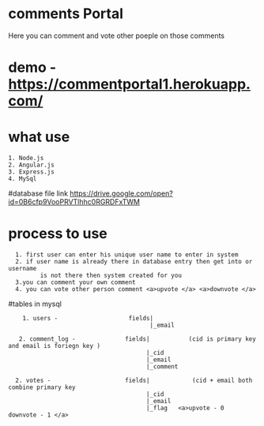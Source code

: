 # comments Portal
Here you can comment and vote other poeple on those comments
# demo - <a>https://commentportal1.herokuapp.com/</a>

# what use
    1. Node.js 
    2. Angular.js
    3. Express.js
    4. MySql
    
 #database file
   link <a>https://drive.google.com/open?id=0B6cfp9VooPRVTlhhc0RGRDFxTWM</a>
   
  # process to use
  
      1. first user can enter his unique user name to enter in system 
      2. if user name is already there in database entry then get into or username 
             is not there then system created for you 
      3.you can comment your own comment
      4. you can vote other person comment <a>upvote </a> <a>downvote </a>
      
  #tables in mysql 
  
        1. users -                    fields|
                                            |_email
       
       2. comment_log -              fields|           (cid is primary key and email is foriegn key )
                                           |_cid
                                           |_email
                                           |_comment
                                           
      2. votes -                     fields|            (cid + email both combine primary key
                                           |_cid
                                           |_email
                                           |_flag   <a>upvote - 0  downvote - 1 </a>
                                           
